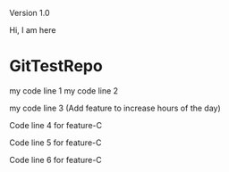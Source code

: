 Version 1.0


Hi, I am here

# GitTestRepo

my code line 1
my code line 2

my code line 3 (Add feature to increase hours of the day)

Code line 4 for feature-C

Code line 5 for feature-C

Code line 6 for feature-C
